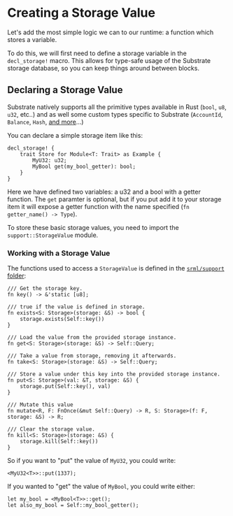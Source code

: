 Creating a Storage Value
===

Let's add the most simple logic we can to our runtime: a function which stores a variable.

To do this, we will first need to define a storage variable in the `decl_storage!` macro. This allows for type-safe usage of the Substrate storage database, so you can keep things around between blocks.

## Declaring a Storage Value

Substrate natively supports all the primitive types available in Rust (`bool`, `u8`, `u32`, etc..) and as well some custom types specific to Substrate (`AccountId`, `Balance`, `Hash`, [and more](https://github.com/paritytech/oo7/blob/master/packages/oo7-substrate/src/types.js)...)

You can declare a simple storage item like this:

```
decl_storage! {
    trait Store for Module<T: Trait> as Example {
        MyU32: u32;
        MyBool get(my_bool_getter): bool;
    }
}
```

Here we have defined two variables: a u32 and a bool with a getter function. The `get` paramter is optional, but if you put add it to your storage item it will expose a getter function with the name specified (`fn getter_name() -> Type`).

To store these basic storage values, you need to import the `support::StorageValue` module.

### Working with a Storage Value

The functions used to access a `StorageValue` is defined in the [`srml/support` folder](https://github.com/paritytech/substrate/blob/master/srml/support/src/storage/generator.rs#L98):

```
/// Get the storage key.
fn key() -> &'static [u8];

/// true if the value is defined in storage.
fn exists<S: Storage>(storage: &S) -> bool {
    storage.exists(Self::key())
}

/// Load the value from the provided storage instance.
fn get<S: Storage>(storage: &S) -> Self::Query;

/// Take a value from storage, removing it afterwards.
fn take<S: Storage>(storage: &S) -> Self::Query;

/// Store a value under this key into the provided storage instance.
fn put<S: Storage>(val: &T, storage: &S) {
    storage.put(Self::key(), val)
}

/// Mutate this value
fn mutate<R, F: FnOnce(&mut Self::Query) -> R, S: Storage>(f: F, storage: &S) -> R;

/// Clear the storage value.
fn kill<S: Storage>(storage: &S) {
    storage.kill(Self::key())
}
```

So if you want to "put" the value of `MyU32`, you could write:

```
<MyU32<T>>::put(1337);
```

If you wanted to "get" the value of `MyBool`, you could write either:
```
let my_bool = <MyBool<T>>::get();
let also_my_bool = Self::my_bool_getter();
```